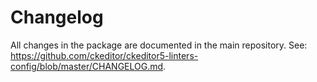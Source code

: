Changelog
=========

All changes in the package are documented in the main repository. See: https://github.com/ckeditor/ckeditor5-linters-config/blob/master/CHANGELOG.md.
